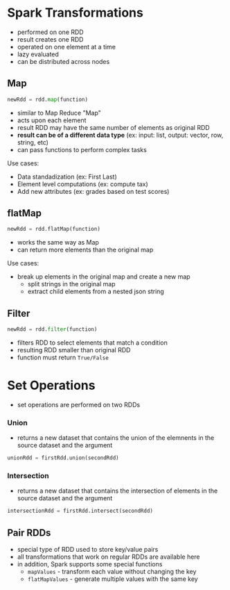 # Spark Transformations

- performed on one RDD
- result creates one RDD
- operated on one element at a time
- lazy evaluated
- can be distributed across nodes

## Map

```python
newRdd = rdd.map(function)
```

- similar to Map Reduce "Map"
- acts upon each element
- result RDD may have the same number of elements as original RDD
- **result can be of a different data type** (ex: input: list, output: vector, row, string, etc)
- can pass functions to perform complex tasks

Use cases:

- Data standadization (ex: First Last)
- Element level computations (ex: compute tax)
- Add new attributes (ex: grades based on test scores)

## flatMap

```python
newRdd = rdd.flatMap(function)
```

- works the same way as Map
- can return more elements than the original map

Use cases:

- break up elements in the original map and create a new map
  - split strings in the original map
  - extract child elements from a nested json string

## Filter

```python
newRdd = rdd.filter(function)
```

- filters RDD to select elements that match a condition
- resulting RDD smaller than original RDD
- function must return `True/False`

# Set Operations

- set operations are performed on two RDDs

### Union

- returns a new dataset that contains the union of the elemnents in the source dataset and the argument

```python
unionRdd = firstRdd.union(secondRdd)
```

### Intersection

- returns a new dataset that contains the intersection of elements in the source dataset and the argument

```python
intersectionRdd = firstRdd.intersect(secondRdd)
```

## Pair RDDs

- special type of RDD used to store key/value pairs
- all transformations that work on regular RDDs are available here
- in addition, Spark supports some special functions 
  - `mapValues` - transform each value without changing the key
  - `flatMapValues` - generate multiple values with the same key



